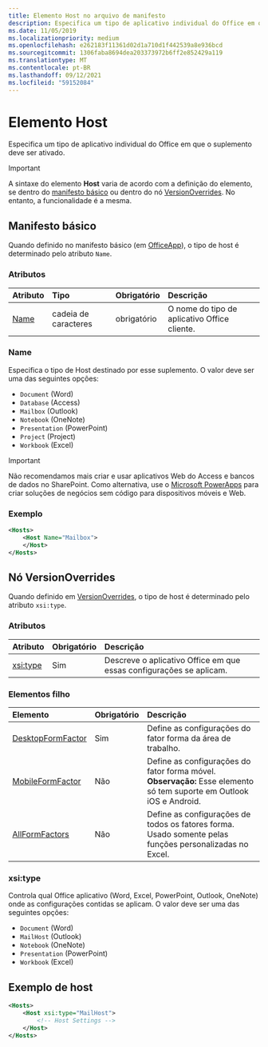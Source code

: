 ```yaml
---
title: Elemento Host no arquivo de manifesto
description: Especifica um tipo de aplicativo individual do Office em que o suplemento deve ser ativado.
ms.date: 11/05/2019
ms.localizationpriority: medium
ms.openlocfilehash: e262183f11361d02d1a710d1f442539a8e936bcd
ms.sourcegitcommit: 1306faba8694dea203373972b6ff2e852429a119
ms.translationtype: MT
ms.contentlocale: pt-BR
ms.lasthandoff: 09/12/2021
ms.locfileid: "59152084"
---
```

# <a name="host-element"></a>Elemento Host

Especifica um tipo de aplicativo individual do Office em que o suplemento deve ser ativado.

> [!IMPORTANT]
> A sintaxe do elemento **Host** varia de acordo com a definição do elemento, se dentro do [manifesto básico](#basic-manifest) ou dentro do nó [VersionOverrides](#versionoverrides-node). No entanto, a funcionalidade é a mesma.  

## <a name="basic-manifest"></a>Manifesto básico

Quando definido no manifesto básico (em [OfficeApp](officeapp.md)), o tipo de host é determinado pelo atributo `Name`.

### <a name="attributes"></a>Atributos

| Atributo     | Tipo   | Obrigatório | Descrição                                      |
|:--------------|:-------|:---------|:-------------------------------------------------|
| [Name](#name) | cadeia de caracteres | obrigatório | O nome do tipo de aplicativo Office cliente. |

### <a name="name"></a>Name

Especifica o tipo de Host destinado por esse suplemento. O valor deve ser uma das seguintes opções:

- `Document` (Word)
- `Database` (Access)
- `Mailbox` (Outlook)
- `Notebook` (OneNote)
- `Presentation` (PowerPoint)
- `Project` (Project)
- `Workbook` (Excel)

> [!IMPORTANT]
> Não recomendamos mais criar e usar aplicativos Web do Access e bancos de dados no SharePoint. Como alternativa, use o [Microsoft PowerApps](https://powerapps.microsoft.com/) para criar soluções de negócios sem código para dispositivos móveis e Web.

### <a name="example"></a>Exemplo

```xml
<Hosts>
    <Host Name="Mailbox">
    </Host>
</Hosts>
```

## <a name="versionoverrides-node"></a>Nó VersionOverrides

Quando definido em [VersionOverrides](versionoverrides.md), o tipo de host é determinado pelo atributo `xsi:type`.

### <a name="attributes"></a>Atributos

|  Atributo  |  Obrigatório  |  Descrição  |
|:-----|:-----|:-----|
|  [xsi:type](#xsitype)  |  Sim  | Descreve o aplicativo Office em que essas configurações se aplicam.|

### <a name="child-elements"></a>Elementos filho

|  Elemento |  Obrigatório  |  Descrição  |
|:-----|:-----|:-----|
|  [DesktopFormFactor](desktopformfactor.md)    |  Sim   |  Define as configurações do fator forma da área de trabalho. |
|  [MobileFormFactor](mobileformfactor.md)    |  Não   |  Define as configurações do fator forma móvel. **Observação:** Esse elemento só tem suporte em Outlook iOS e Android. |
|  [AllFormFactors](allformfactors.md)    |  Não   |  Define as configurações de todos os fatores forma. Usado somente pelas funções personalizadas no Excel. |

### <a name="xsitype"></a>xsi:type

Controla qual Office aplicativo (Word, Excel, PowerPoint, Outlook, OneNote) onde as configurações contidas se aplicam. O valor deve ser uma das seguintes opções:

- `Document` (Word)
- `MailHost` (Outlook)
- `Notebook` (OneNote)
- `Presentation` (PowerPoint)
- `Workbook` (Excel)

## <a name="host-example"></a>Exemplo de host

```xml
<Hosts>
    <Host xsi:type="MailHost">
        <!-- Host Settings -->
    </Host>
</Hosts>
```
